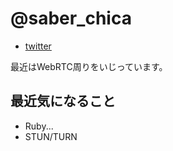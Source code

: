 # @saber_chica

* [twitter](https://twitter.com/saber_chica)

最近はWebRTC周りをいじっています。

## 最近気になること

* Ruby...
* STUN/TURN

